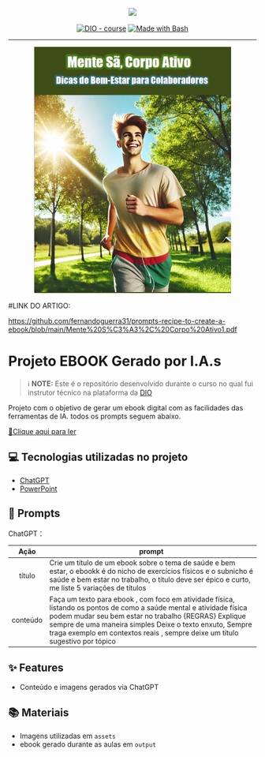 <p align="center">
    <img width="100" src=".github/assets/banner.png">
</p>


<p align="center">
<a href="https://dio.me/"><img src="https://img.shields.io/badge/DIO-Course-28DA77?logo=youtube" alt="DIO - course"></a>
<a href="https://www.gnu.org/software/bash/" title="Go to Bash homepage"><img src="https://img.shields.io/badge/Prompt-Project-blue?logo=gnu-bash&amp;logoColor=white" alt="Made with Bash"></a></p>

-------


<p align="center">
<img 
    src="./assets/capa-mente-sa.PNG"
    width="400"  
/>
</p>
#LINK DO ARTIGO:

https://github.com/fernandoguerra31/prompts-recipe-to-create-a-ebook/blob/main/Mente%20S%C3%A3%2C%20Corpo%20Ativo1.pdf

# Projeto EBOOK Gerado por I.A.s


 > ℹ️ **NOTE:** Este é o repositório desenvolvido durante o curso no qual fui instrutor técnico na plataforma da [DIO](https://dio.me)

Projeto com o objetivo de gerar um ebook digital com as facilidades das ferramentas de IA. todos os prompts
seguem abaixo.

<a href="https://github.com/felipeAguiarCode/prompts-recipe-to-create-a-ebook/blob/main/output/ebook%20-%20css%20jedi%20output.pdf" title="View PDF now"> 📕Clique aqui para ler</a>

## 💻 Tecnologias utilizadas no projeto

- [ChatGPT](https://chat.openai.com/) 
- [PowerPoint](https://www.microsoft.com/en/microsoft-365/powerpoint)

## 🧠 Prompts


ChatGPT：

|   Ação   | prompt                                                                                                                                                                                                                                                                         |
| :------: | ------------------------------------------------------------------------------------------------------------------------------------------------------------------------------------------------------------------------------------------------------------------------------ |
|  título  | Crie um título de um ebook sobre o tema de saúde e bem estar, o ebookk é do nicho de exercícios físicos e o subnicho é saúde e bem estar no trabalho, o título deve ser épico e curto, me liste 5 variações de títulos                                                        |
| conteúdo | Faça um texto para ebook , com foco em atividade física, listando os pontos de como a saúde mental e atividade física podem mudar seu bem estar no trabalho  {REGRAS} Explique sempre de uma maneira simples Deixe o texto enxuto, Sempre traga exemplo em contextos reais , sempre deixe um título sugestivo por tópico |


## ✨ Features

- Conteúdo e imagens gerados via ChatGPT

## 📚 Materiais

- Imagens utilizadas em `assets`
- ebook gerado durante as aulas em `output`



